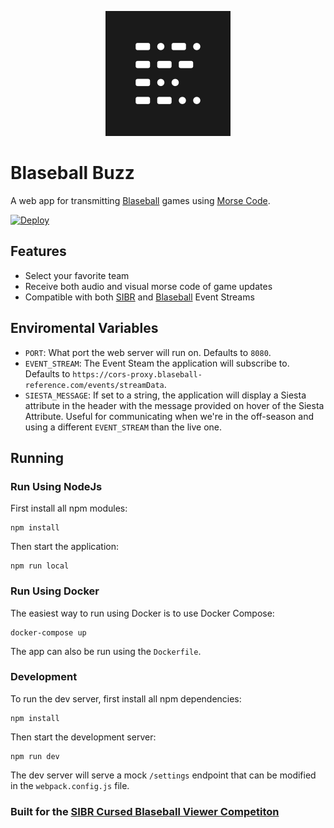 <div align="center">

![Icon](src/images/icon.svg)

</div>

# Blaseball Buzz

A web app for transmitting [Blaseball](https://blaseball.com) games using [Morse Code](https://en.wikipedia.org/wiki/Morse_code).

[![Deploy](https://www.herokucdn.com/deploy/button.svg)](https://heroku.com/deploy)

## Features

- Select your favorite team
- Receive both audio and visual morse code of game updates
- Compatible with both [SIBR](https://sibr.dev) and [Blaseball](https://blaseball.com) Event Streams

## Enviromental Variables

- `PORT`: What port the web server will run on. Defaults to `8080`.
- `EVENT_STREAM`: The Event Steam the application will subscribe to. Defaults to `https://cors-proxy.blaseball-reference.com/events/streamData`.
- `SIESTA_MESSAGE`: If set to a string, the application will display a Siesta attribute in the header with the message provided on hover of the Siesta Attribute. Useful for communicating when we're in the off-season and using a different `EVENT_STREAM` than the live one.

## Running

### Run Using NodeJs

First install all npm modules:

```
npm install
```

Then start the application:

```
npm run local
```

### Run Using Docker

The easiest way to run using Docker is to use Docker Compose:

```
docker-compose up
```

The app can also be run using the `Dockerfile`.

### Development

To run the dev server, first install all npm dependencies:

```
npm install
```

Then start the development server:

```
npm run dev
```

The dev server will serve a mock `/settings` endpoint that can be modified in the `webpack.config.js` file.

### Built for the [SIBR Cursed Blaseball Viewer Competiton](https://cursed.sibr.dev)
